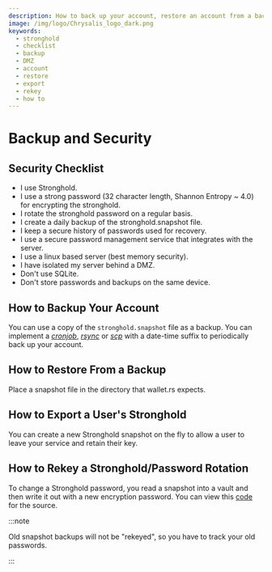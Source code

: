 ```yaml
---
description: How to back up your account, restore an account from a backup, export a user's Stronghold, and rekey Stronghold.
image: /img/logo/Chrysalis_logo_dark.png
keywords:
  - stronghold
  - checklist
  - backup
  - DMZ
  - account
  - restore
  - export
  - rekey
  - how to
---
```


# Backup and Security

## Security Checklist

- I use Stronghold.
- I use a strong password (32 character length, Shannon Entropy ~ 4.0) for encrypting the stronghold.
- I rotate the stronghold password on a regular basis.
- I create a daily backup of the stronghold.snapshot file.
- I keep a secure history of passwords used for recovery.
- I use a secure password management service that integrates with the server.
- I use a linux based server (best memory security).
- I have isolated my server behind a DMZ.
- Don't use SQLite.
- Don't store passwords and backups on the same device.

## How to Backup Your Account

You can use a copy of the `stronghold.snapshot` file as a backup. You can implement a [_cronjob_](https://linux.die.net/man/1/crontab), [_rsync_](https://linux.die.net/man/1/rsync) or [_scp_](https://linux.die.net/man/1/scp) with a date-time suffix to periodically back up your account.

## How to Restore From a Backup

Place a snapshot file in the directory that wallet.rs expects.

## How to Export a User's Stronghold

You can create a new Stronghold snapshot on the fly to allow a user to leave your service and retain their key.

## How to Rekey a Stronghold/Password Rotation

To change a Stronghold password, you read a snapshot into a vault and then write it out with a new encryption password. You can view this [code](https://github.com/iotaledger/wallet.rs/blob/d1b8893d73aae35dfcf7c5c8006e2177988d25d0/src/stronghold.rs#L436-L451) for the source.

:::note

Old snapshot backups will not be "rekeyed", so you have to track your old passwords.

:::
